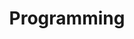---
title: "Programming"
paginate:
  limit: false
  category: "Programming"
permalink: "/category/programming/"
layout: category-list
---